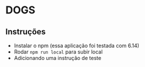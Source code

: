 # DOGS

## Instruções

- Instalar o npm (essa aplicação foi testada com 6.14)
- Rodar `npm run local` para subir local
- Adicionando uma instrução de teste
